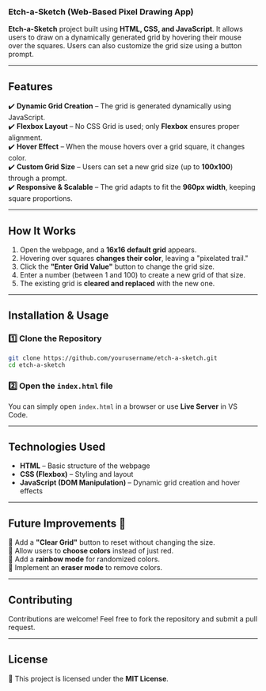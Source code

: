 ### **Etch-a-Sketch (Web-Based Pixel Drawing App)**  

**Etch-a-Sketch** project built using **HTML, CSS, and JavaScript**. It allows users to draw on a dynamically generated grid by hovering their mouse over the squares. Users can also customize the grid size using a button prompt.  

---

## **Features**  
✔️ **Dynamic Grid Creation** – The grid is generated dynamically using JavaScript.  
✔️ **Flexbox Layout** – No CSS Grid is used; only **Flexbox** ensures proper alignment.  
✔️ **Hover Effect** – When the mouse hovers over a grid square, it changes color.  
✔️ **Custom Grid Size** – Users can set a new grid size (up to **100x100**) through a prompt.  
✔️ **Responsive & Scalable** – The grid adapts to fit the **960px width**, keeping square proportions.  

---

## **How It Works**  
1. Open the webpage, and a **16x16 default grid** appears.  
2. Hovering over squares **changes their color**, leaving a "pixelated trail."  
3. Click the **"Enter Grid Value"** button to change the grid size.  
4. Enter a number (between 1 and 100) to create a new grid of that size.  
5. The existing grid is **cleared and replaced** with the new one.  

---

## **Installation & Usage**  
### 1️⃣ Clone the Repository  
```sh
git clone https://github.com/yourusername/etch-a-sketch.git
cd etch-a-sketch
```
### 2️⃣ Open the `index.html` file  
You can simply open `index.html` in a browser or use **Live Server** in VS Code.  

---

## **Technologies Used**  
- **HTML** – Basic structure of the webpage  
- **CSS (Flexbox)** – Styling and layout  
- **JavaScript (DOM Manipulation)** – Dynamic grid creation and hover effects  

---

## **Future Improvements** 🚀  
🔹 Add a **"Clear Grid"** button to reset without changing the size.  
🔹 Allow users to **choose colors** instead of just red.  
🔹 Add a **rainbow mode** for randomized colors.  
🔹 Implement an **eraser mode** to remove colors.  

---

## **Contributing**  
Contributions are welcome! Feel free to fork the repository and submit a pull request.  

---

## **License**  
📜 This project is licensed under the **MIT License**.  
